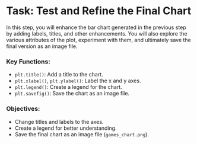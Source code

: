 # Task: Test and Refine the Final Chart

In this step, you will enhance the bar chart generated in the previous step by adding labels, titles, and other enhancements. You will also explore the various attributes of the plot, experiment with them, and ultimately save the final version as an image file.

### Key Functions:
- `plt.title()`: Add a title to the chart.
- `plt.xlabel()`, `plt.ylabel()`: Label the x and y axes.
- `plt.legend()`: Create a legend for the chart.
- `plt.savefig()`: Save the chart as an image file.

### Objectives:
- Change titles and labels to the axes.
- Create a legend for better understanding.
- Save the final chart as an image file (`games_chart.png`).

